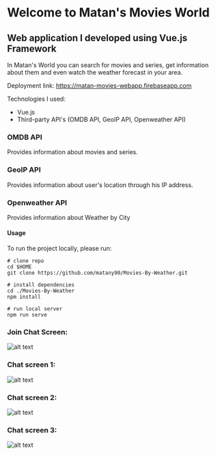 # Welcome to Matan's Movies World

## Web application I developed using Vue.js Framework

In Matan's World you can search for movies and series, get information about them and even watch the weather forecast in your area.

Deployment link:
https://matan-movies-webapp.firebaseapp.com

Technologies I used:
- Vue.js
- Third-party API's (OMDB API, GeoIP API, Openweather API)

### OMDB API
Provides information about movies and series.

### GeoIP API
Provides information about user's location through his IP address.

### Openweather API
Provides information about Weather by City

#### Usage
To run the project locally, please run:

```shell
# clone repo
cd $HOME
git clone https://github.com/matany90/Movies-By-Weather.git

# install dependencies
cd ./Movies-By-Weather
npm install

# run local server
npm run serve
```

### Join Chat Screen:
![alt text](https://imgur.com/1bcg7CR.png)

### Chat screen 1:
![alt text](https://imgur.com/hBy8NY7.png)

### Chat screen 2:
![alt text](https://imgur.com/HQlfjAt.png)

### Chat screen 3:
![alt text](https://imgur.com/n7hGFAi.png)



